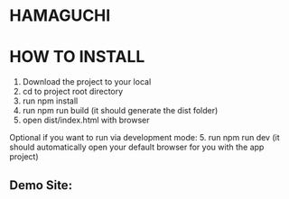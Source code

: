 # HAMAGUCHI

# HOW TO INSTALL
1. Download the project to your local
2. cd to project root directory
3. run npm install
4. run npm run build (it should generate the dist folder)
5. open dist/index.html with browser

Optional if you want to run via development mode:
5. run npm run dev (it should automatically open your default browser for you with the app project)


## Demo Site:
